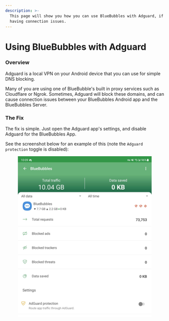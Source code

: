 ```yaml
---
description: >-
  This page will show you how you can use BlueBubbles with Adguard, if you are
  having connection issues.
---
```


# Using BlueBubbles with Adguard

### Overview

Adguard is a local VPN on your Android device that you can use for simple DNS blocking.

Many of you are using one of BlueBubble's built in proxy services such as Cloudflare or Ngrok. Sometimes, Adguard will block these domains, and can cause connection issues between your BlueBubbles Android app and the BlueBubbles Server.

### The Fix

The fix is simple. Just open the Adguard app's settings, and disable Adguard for the BlueBubbles App.

See the screenshot below for an example of this (note the `Adguard protection` toggle is disabled):

<figure><img src="../.gitbook/assets/Screenshot_20230312_100900_AdGuard.jpg" alt=""><figcaption></figcaption></figure>
